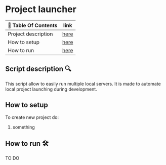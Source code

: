 # Project launcher
| 📖 Table Of Contents  | link       |
|----------------------|------------|
| Project description  | [here](#1) |
| How to setup         | [here](#2) |
| How to run           | [here](#3) |

## Script description  🔍 <a name='1'></a>
This script allow to easily run multiple local servers.
It is made to automate local project launching during development.


## How to setup  <a name='2'></a>
To create new project do:
1. something
 
## How to run 🛠️ <a name="3"></a>
TO DO